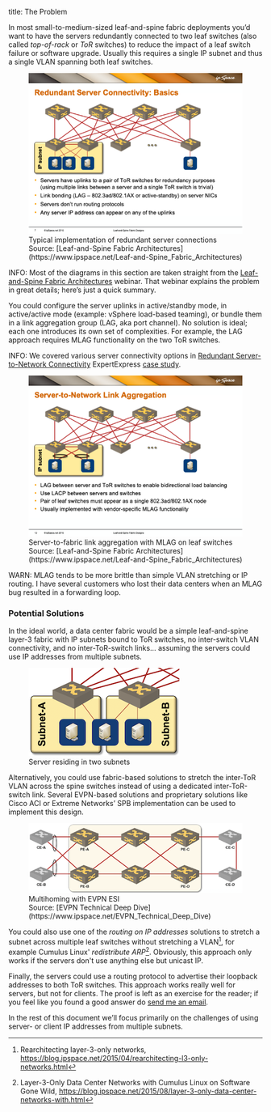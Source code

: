 title: The Problem

In most small-to-medium-sized leaf-and-spine fabric deployments you’d want to have the servers redundantly connected to two leaf switches (also called *top-of-rack* or *ToR* switches) to reduce the impact of a leaf switch failure or software upgrade. Usually this requires a single IP subnet and thus a single VLAN spanning both leaf switches.

<figure markdown='1'>
  <img src="Redundant-Connectivity-Basics.png">
  <figcaption>Typical implementation of redundant server connections<br />Source: [Leaf-and-Spine Fabric Architectures](https://www.ipspace.net/Leaf-and-Spine_Fabric_Architectures)</figcaption>
</figure>

INFO: Most of the diagrams in this section are taken straight from the [Leaf-and-Spine Fabric Architectures](https://www.ipspace.net/Leaf-and-Spine_Fabric_Architectures) webinar. That webinar explains the problem in great details; here’s just a quick summary.

You could configure the server uplinks in active/standby mode, in active/active mode (example: vSphere load-based teaming), or bundle them in a link aggregation group (LAG, aka port channel). No solution is ideal; each one introduces its own set of complexities. For example, the LAG approach requires MLAG functionality on the two ToR switches.

INFO: We covered various server connectivity options in [Redundant Server-to-Network Connectivity](https://my.ipspace.net/bin/get/ExpressSample/Redundant%20Server-to-Network%20Connectivity.pdf?doccode=ExpressSample) ExpertExpress [case study](https://www.ipspace.net/ExpertExpress_Case_Studies).

<figure markdown='1'>
  <img src="Redundant-Connectivity-MLAG.png">
  <figcaption>Server-to-fabric link aggregation with MLAG on leaf switches<br />Source: [Leaf-and-Spine Fabric Architectures](https://www.ipspace.net/Leaf-and-Spine_Fabric_Architectures)</figcaption>
</figure>

WARN: MLAG tends to be more brittle than simple VLAN stretching or IP routing. I have several customers who lost their data centers when an MLAG bug resulted in a forwarding loop.

### Potential Solutions

In the ideal world, a data center fabric would be a simple leaf-and-spine layer-3 fabric with IP subnets bound to ToR switches, no inter-switch VLAN connectivity, and no inter-ToR-switch links… assuming the servers could use IP addresses from multiple subnets.

<figure markdown='1'>
  <img src="Server-Two-Subnets.png">
  <figcaption>Server residing in two subnets</figcaption>
</figure>

Alternatively, you could use fabric-based solutions to stretch the inter-ToR VLAN across the spine switches instead of using a dedicated inter-ToR-switch link. Several EVPN-based solutions and proprietary solutions like Cisco ACI or Extreme Networks’ SPB implementation can be used to implement this design.

<figure markdown='1'>
  <img src="Multihoming-EVPN-ESI.png">
  <figcaption>Multihoming with EVPN ESI<br />Source: [EVPN Technical Deep Dive](https://www.ipspace.net/EVPN_Technical_Deep_Dive)</figcaption>
</figure>

You could also use one of the _routing on IP addresses_ solutions to stretch a subnet across multiple leaf switches without stretching a VLAN[^1], for example Cumulus Linux' _redistribute ARP_[^2]. Obviously, this approach only works if the servers don't use anything else but unicast IP.

Finally, the servers could use a routing protocol to advertise their loopback addresses to both ToR switches. This approach works really well for servers, but not for clients. The proof is left as an exercise for the reader; if you feel like you found a good answer do [send me an email](https://www.ipspace.net/Contact#Tech).

In the rest of this document we’ll focus primarily on the challenges of using server- or client IP addresses from multiple subnets.

[^1]: Rearchitecting layer-3-only networks,
https://blog.ipspace.net/2015/04/rearchitecting-l3-only-networks.html

[^2]: Layer-3-Only Data Center Networks with Cumulus Linux on Software Gone Wild, https://blog.ipspace.net/2015/08/layer-3-only-data-center-networks-with.html